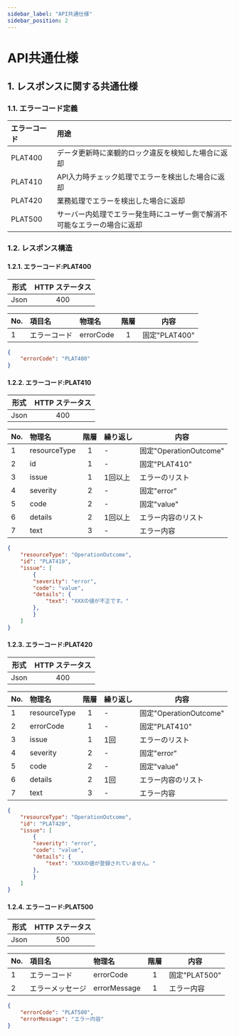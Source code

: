 ```yaml
---
sidebar_label: "API共通仕様"
sidebar_position: 2
---
```


# API共通仕様

## 1. レスポンスに関する共通仕様

### 1.1. エラーコード定義

| エラーコード  | 用途                                   |
|:--------|:-------------------------------------|
| PLAT400 | データ更新時に楽観的ロック違反を検知した場合に返却            |
| PLAT410 | API入力時チェック処理でエラーを検出した場合に返却            |
| PLAT420 | 業務処理でエラーを検出した場合に返却            |
| PLAT500 | サーバー内処理でエラー発生時にユーザー側で解消不可能なエラーの場合に返却 |

### 1.2. レスポンス構造
#### 1.2.1. エラーコード:PLAT400
| 形式  | HTTP ステータス |
| :---: | :---: |
| Json | 400 |


| No. | 項目名 | 物理名  | 階層 | 内容 |
| :-- | :--------------- | :------------ | :---: | --- |
| 1   | エラーコード | errorCode  | 1  | 固定"PLAT400" |

```Json title="サンプル"
{
    "errorCode": "PLAT400"
}
```

#### 1.2.2. エラーコード:PLAT410
| 形式  | HTTP ステータス |
| :---: | :---: |
| Json | 400 |


| No. | 物理名        | 階層 | 繰り返し | 内容 |
| :-- | :------------ | :-: | -------- | --- |
| 1   | resourceType  | 1 | -          | 固定"OperationOutcome" |
| 2   | id            | 1 | -          | 固定"PLAT410" |
| 3   | issue         | 1 | 1回以上    | エラーのリスト |
| 4   | severity      | 2 | -          | 固定"error" |
| 5   | code          | 2 | -          | 固定"value" |
| 6   | details       | 2 | 1回以上    | エラー内容のリスト | 
| 7   | text          | 3 | -          | エラー内容 | 

```Json title="サンプル"
{
    "resourceType": "OperationOutcome",
    "id": "PLAT410",
    "issue": [
        {
        "severity": "error",
        "code": "value",
        "details": {
            "text": "XXXの値が不正です。"
        },
        }
    ]
}
```

#### 1.2.3. エラーコード:PLAT420
| 形式  | HTTP ステータス |
| :---: | :---: |
| Json | 400 |


| No. | 物理名        | 階層 | 繰り返し | 内容 |
| :-- | :------------ | :-: | ---- | --- |
| 1   | resourceType  | 1   | - | 固定"OperationOutcome" |
| 2   | errorCode     | 1   | - | 固定"PLAT410" |
| 3   | issue         | 1   | 1回 | エラーのリスト |
| 4   | severity      | 2   | - | 固定"error" |
| 5   | code          | 2   | - | 固定"value" |
| 6   | details       | 2   | 1回 | エラー内容のリスト | 
| 7   | text          | 3   | - | エラー内容 | 

```Json title="サンプル"
{
    "resourceType": "OperationOutcome",
    "id": "PLAT420",
    "issue": [
        {
        "severity": "error",
        "code": "value",
        "details": {
            "text": "XXXの値が登録されていません。"
        },
        }
    ]
}
```


#### 1.2.4. エラーコード:PLAT500
| 形式  | HTTP ステータス |
| :---: | :---: |
| Json | 500 |

| No. | 項目名 | 物理名  | 階層 | 内容 |
| :-- | :--------------- | :------------ | :---: | --- |
| 1   | エラーコード | errorCode  | 1  | 固定"PLAT500" |
| 2   | エラーメッセージ | errorMessage  | 1  | エラー内容 |

```Json title="サンプル"
{
    "errorCode": "PLAT500",
    "errorMessage": "エラー内容"
}
```



